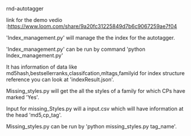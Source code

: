 rnd-autotagger

link for the demo vedio :https://www.loom.com/share/9a20fc31225849d7b6c9067259ae7f04

'Index_management.py' will manage the the index for the autotagger.

'Index_management.py' can be run by command 'python Index_management.py'

It has information of data like md5hash,bestsellerranks,classifcation,mltags,familyid for index structure reference you can look at 'indexResult.json'.


Missing_styles.py will get the all the styles of a family for which CPs have marked 'Yes'. 

Input for missing_Styles.py will a input.csv which will have information at the head 'md5,cp_tag'.

Missing_styles.py can be run by 'python missing_styles.py tag_name'.

